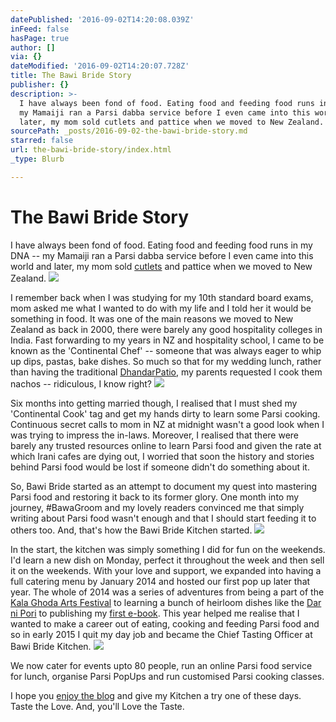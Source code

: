 ```yaml
---
datePublished: '2016-09-02T14:20:08.039Z'
inFeed: false
hasPage: true
author: []
via: {}
dateModified: '2016-09-02T14:20:07.728Z'
title: The Bawi Bride Story
publisher: {}
description: >-
  I have always been fond of food. Eating food and feeding food runs in my DNA –
  my Mamaiji ran a Parsi dabba service before I even came into this world and
  later, my mom sold cutlets and pattice when we moved to New Zealand.
sourcePath: _posts/2016-09-02-the-bawi-bride-story.md
starred: false
url: the-bawi-bride-story/index.html
_type: Blurb

---
```

# The Bawi Bride Story

I have always been fond of food. Eating food and feeding food runs in my DNA -- my Mamaiji ran a Parsi dabba service before I even came into this world and later, my mom sold [cutlets][0] and pattice when we moved to New Zealand.
![](https://the-grid-user-content.s3-us-west-2.amazonaws.com/3a68d66e-0677-4494-b5b4-5192bc52043a.png)

I remember back when I was studying for my 10th standard board exams, mom asked me what I wanted to do with my life and I told her it would be something in food. It was one of the main reasons we moved to New Zealand as back in 2000, there were barely any good hospitality colleges in India. Fast forwarding to my years in NZ and hospitality school, I came to be known as the 'Continental Chef' -- someone that was always eager to whip up dips, pastas, bake dishes. So much so that for my wedding lunch, rather than having the traditional [Dhandar][1][Patio][2], my parents requested I cook them nachos -- ridiculous, I know right?
![](https://the-grid-user-content.s3-us-west-2.amazonaws.com/eb215700-2a53-4d68-957e-f81629911513.jpg)

Six months into getting married though, I realised that I must shed my 'Continental Cook' tag and get my hands dirty to learn some Parsi cooking. Continuous secret calls to mom in NZ at midnight wasn't a good look when I was trying to impress the in-laws. Moreover, I realised that there were barely any trusted resources online to learn Parsi food and given the rate at which Irani cafes are dying out, I worried that soon the history and stories behind Parsi food would be lost if someone didn't do something about it.

So, Bawi Bride started as an attempt to document my quest into mastering Parsi food and restoring it back to its former glory. One month into my journey, \#BawaGroom and my lovely readers convinced me that simply writing about Parsi food wasn't enough and that I should start feeding it to others too. And, that's how the Bawi Bride Kitchen started.
![](https://the-grid-user-content.s3-us-west-2.amazonaws.com/3bffd175-e9bc-4db5-95df-bcd5717a0160.jpg)

In the start, the kitchen was simply something I did for fun on the weekends. I'd learn a new dish on Monday, perfect it throughout the week and then sell it on the weekends. With your love and support, we expanded into having a full catering menu by January 2014 and hosted our first pop up later that year. The whole of 2014 was a series of adventures from being a part of the [Kala Ghoda Arts Festival][3] to learning a bunch of heirloom dishes like the [Dar ni Pori][4] to publishing my [first e-book][5]. This year helped me realise that I wanted to make a career out of eating, cooking and feeding Parsi food and so in early 2015 I quit my day job and became the Chief Tasting Officer at Bawi Bride Kitchen.
![](https://the-grid-user-content.s3-us-west-2.amazonaws.com/91a33567-69b0-4447-9bbf-f7dfd4625716.jpg)

We now cater for events upto 80 people, run an online Parsi food service for lunch, organise Parsi PopUps and run customised Parsi cooking classes.

I hope you [enjoy the blog][6] and give my Kitchen a try one of these days. Taste the Love. And, you'll Love the Taste.

[0]: http://www.bawibride.com/mummys-kheema-cutlets/
[1]: http://www.bawibride.com/dhandar/
[2]: http://www.bawibride.com/tatrelo-prawn-patio/
[3]: http://www.bawibride.com/kala-ghoda-2014/
[4]: http://www.bawibride.com/dar-ni-pori/
[5]: http://www.bawibride.com/best-kept-secrets/eedu-edition/
[6]: http://www.bawibride.com/
